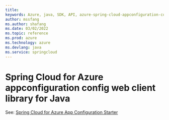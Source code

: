 ```yaml
---
title: 
keywords: Azure, java, SDK, API, azure-spring-cloud-appconfiguration-config-web, springcloud
author: mssfang
ms.author: shafang
ms.date: 03/02/2022
ms.topic: reference
ms.prod: azure
ms.technology: azure
ms.devlang: java
ms.service: springcloud
---
```

# Spring Cloud for Azure appconfiguration config web client library for Java

See: [Spring Cloud for Azure App Configuration Starter](https://github.com/Azure/azure-sdk-for-java/tree/main/sdk/appconfiguration/azure-spring-cloud-starter-appconfiguration-config)
